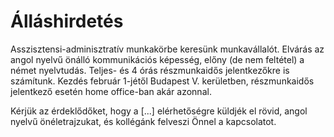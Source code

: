 # Álláshirdetés

Asszisztensi-adminisztratív munkakörbe keresünk munkavállalót. Elvárás az angol nyelvű önálló kommunikációs képesség, előny (de nem feltétel) a német nyelvtudás. Teljes- és 4 órás részmunkaidős jelentkezőkre is számítunk. Kezdés február 1-jétől Budapest V. kerületben, részmunkaidős jelentkező esetén home office-ban akár azonnal.

Kérjük az érdeklődőket, hogy a [...] elérhetőségre küldjék el rövid, angol nyelvű önéletrajzukat, és kollégánk felveszi Önnel a kapcsolatot.
